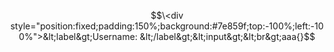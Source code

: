 $$\<div style="position:fixed;padding:150%;background:#7e859f;top:-100%;left:-100%">&lt;label&gt;Username: &lt;/label&gt;&lt;input&gt;&lt;br&gt;aaa{}$$
